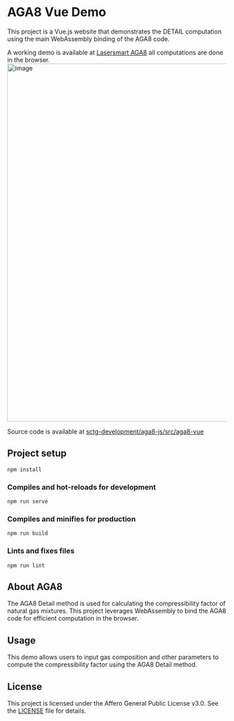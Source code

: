 # AGA8 Vue Demo

This project is a Vue.js website that demonstrates the DETAIL computation using the main WebAssembly binding of the AGA8 code.

A working demo is available at [Lasersmart AGA8](https://aga8.lasersmart.work/) all computations are done in the browser.
[<img width="821" alt="image" src="https://github.com/user-attachments/assets/148f537c-e6ca-43c7-8b41-c50f770c64e8" />
](https://aga8.lasersmart.work/)  

Source code is available at [sctg-development/aga8-js/src/aga8-vue](https://github.com/sctg-development/aga8-js/tree/main/src/aga8-vue)

## Project setup

```
npm install
```

### Compiles and hot-reloads for development

```
npm run serve
```

### Compiles and minifies for production

```
npm run build
```

### Lints and fixes files

```
npm run lint
```

## About AGA8

The AGA8 Detail method is used for calculating the compressibility factor of natural gas mixtures. This project leverages WebAssembly to bind the AGA8 code for efficient computation in the browser.

## Usage

This demo allows users to input gas composition and other parameters to compute the compressibility factor using the AGA8 Detail method.

## License

This project is licensed under the Affero General Public License v3.0. See the [LICENSE](../LICENSE.md) file for details.
